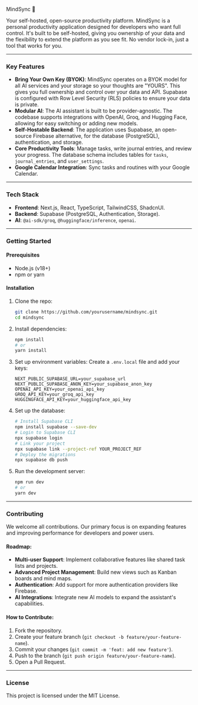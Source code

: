 MindSync 🧠

Your self-hosted, open-source productivity platform.
MindSync is a personal productivity application designed for developers who want full control. It's built to be self-hosted, giving you ownership of your data and the flexibility to extend the platform as you see fit. No vendor lock-in, just a tool that works for you.


-----

### Key Features

  * **Bring Your Own Key (BYOK)**: MindSync operates on a BYOK model for all AI services and your storage so your thoughts are "YOURS". This gives you full ownership and control over your data and API. Supabase is configured with Row Level Security (RLS) policies to ensure your data is private.
  * **Modular AI**: The AI assistant is built to be provider-agnostic. The codebase supports integrations with OpenAI, Groq, and Hugging Face, allowing for easy switching or adding new models.
  * **Self-Hostable Backend**: The application uses Supabase, an open-source Firebase alternative, for the database (PostgreSQL), authentication, and storage.
  * **Core Productivity Tools**: Manage tasks, write journal entries, and review your progress. The database schema includes tables for `tasks`, `journal_entries`, and `user_settings`.
  * **Google Calendar Integration**: Sync tasks and routines with your Google Calendar.

-----

### Tech Stack

  * **Frontend**: Next.js, React, TypeScript, TailwindCSS, ShadcnUI.
  * **Backend**: Supabase (PostgreSQL, Authentication, Storage).
  * **AI**: `@ai-sdk/groq`, `@huggingface/inference`, `openai`.

-----

### Getting Started

#### Prerequisites

  * Node.js (v18+)
  * npm or yarn

#### Installation

1.  Clone the repo:

    ```bash
    git clone https://github.com/yourusername/mindsync.git
    cd mindsync
    ```

2.  Install dependencies:

    ```bash
    npm install
    # or
    yarn install
    ```

3.  Set up environment variables:
    Create a `.env.local` file and add your keys:

    ```
    NEXT_PUBLIC_SUPABASE_URL=your_supabase_url
    NEXT_PUBLIC_SUPABASE_ANON_KEY=your_supabase_anon_key
    OPENAI_API_KEY=your_openai_api_key
    GROQ_API_KEY=your_groq_api_key
    HUGGINGFACE_API_KEY=your_huggingface_api_key
    ```

4.  Set up the database:

    ```bash
    # Install Supabase CLI
    npm install supabase --save-dev
    # Login to Supabase CLI
    npx supabase login
    # Link your project
    npx supabase link --project-ref YOUR_PROJECT_REF
    # Deploy the migrations
    npx supabase db push
    ```

5.  Run the development server:

    ```bash
    npm run dev
    # or
    yarn dev
    ```

-----

### Contributing

We welcome all contributions. Our primary focus is on expanding features and improving performance for developers and power users.

#### Roadmap:

  * **Multi-user Support**: Implement collaborative features like shared task lists and projects.
  * **Advanced Project Management**: Build new views such as Kanban boards and mind maps.
  * **Authentication**: Add support for more authentication providers like Firebase.
  * **AI Integrations**: Integrate new AI models to expand the assistant's capabilities.

#### How to Contribute:

1.  Fork the repository.
2.  Create your feature branch (`git checkout -b feature/your-feature-name`).
3.  Commit your changes (`git commit -m 'feat: add new feature'`).
4.  Push to the branch (`git push origin feature/your-feature-name`).
5.  Open a Pull Request.

-----

### License

This project is licensed under the MIT License.
